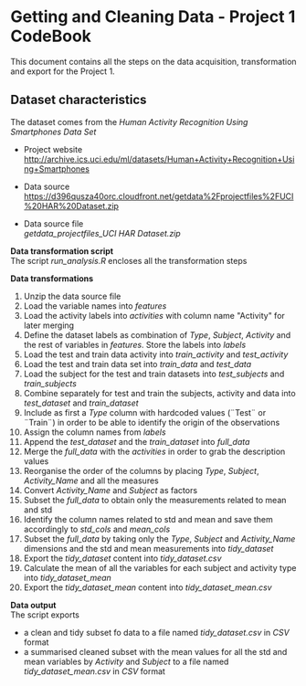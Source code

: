 Getting and Cleaning Data - Project 1 CodeBook
========================================================

This document contains all the steps on the data acquisition, transformation and export for the Project 1.

**Dataset characteristics**
-------------------------
The dataset comes from the *Human Activity Recognition Using Smartphones Data Set*  
* Project website  
http://archive.ics.uci.edu/ml/datasets/Human+Activity+Recognition+Using+Smartphones
* Data source  
https://d396qusza40orc.cloudfront.net/getdata%2Fprojectfiles%2FUCI%20HAR%20Dataset.zip 

* Data source file  
*getdata_projectfiles_UCI HAR Dataset.zip*

**Data transformation script**  
The script *run_analysis.R* encloses all the transformation steps  

**Data transformations**  
1. Unzip the data source file  
2. Load the variable names into *features*  
3. Load the activity labels into *activities* with column name "Activity" for later merging  
4. Define the dataset labels as combination of *Type*, *Subject*, *Activity* and the rest of variables in *features*. Store the labels into *labels*  
5. Load the test and train data activity into *train_activity* and *test_activity*  
6. Load the test and train data set into *train_data* and *test_data*  
7. Load the subject for the test and train datasets into *test_subjects* and *train_subjects*  
8. Combine separately for test and train the subjects, activity and data into *test_dataset* and *train_dataset*  
9. Include as first a *Type* column with hardcoded values (¨Test¨ or ¨Train¨) in order to be able to identify the origin of the observations  
10. Assign the column names from *labels*  
11. Append the *test_dataset* and the *train_dataset* into *full_data*  
12. Merge the *full_data* with the *activities* in order to grab the description values  
13. Reorganise the order of the columns by placing *Type*, *Subject*, *Activity_Name* and all the measures   
14. Convert *Activity_Name* and *Subject* as factors   
15. Subset the *full_data* to obtain only the measurements related to mean and std  
16. Identify the column names related to std and mean and save them accordingly to *std_cols* and *mean_cols*  
17. Subset the *full_data* by taking only the *Type*, *Subject* and *Activity_Name* dimensions and the std and mean measurements into *tidy_dataset*  
18. Export the *tidy_dataset* content into *tidy_dataset.csv*  
19. Calculate the mean of all the variables for each subject and activity type into *tidy_dataset_mean*  
20. Export the *tidy_dataset_mean* content into *tidy_dataset_mean.csv*  

**Data output**  
The script exports  
 * a clean and tidy subset fo data to a file named *tidy_dataset.csv* in *CSV* format  
 * a summarised cleaned subset with the mean values for all the std and mean variables by *Activity* and *Subject* to a file named *tidy_dataset_mean.csv* in *CSV* format  
